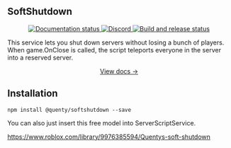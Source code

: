 ## SoftShutdown
<div align="center">
  <a href="http://quenty.github.io/NevermoreEngine/">
    <img src="https://github.com/Quenty/NevermoreEngine/actions/workflows/docs.yml/badge.svg" alt="Documentation status" />
  </a>
  <a href="https://discord.gg/mhtGUS8">
    <img src="https://img.shields.io/discord/385151591524597761?color=5865F2&label=discord&logo=discord&logoColor=white" alt="Discord" />
  </a>
  <a href="https://github.com/Quenty/NevermoreEngine/actions">
    <img src="https://github.com/Quenty/NevermoreEngine/actions/workflows/build.yml/badge.svg" alt="Build and release status" />
  </a>
</div>

This service lets you shut down servers without losing a bunch of players. When game.OnClose is called, the script teleports everyone in the server into a reserved server.

<div align="center"><a href="https://quenty.github.io/NevermoreEngine/api/SoftShutdownService">View docs →</a></div>

## Installation
```
npm install @quenty/softshutdown --save
```

You can also just insert this free model into ServerScriptService.

https://www.roblox.com/library/9976385594/Quentys-soft-shutdown

